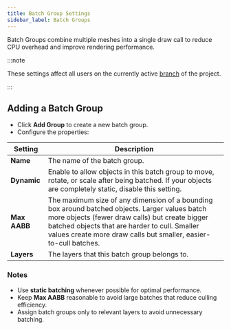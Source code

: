 ```yaml
---
title: Batch Group Settings
sidebar_label: Batch Groups
---
```


Batch Groups combine multiple meshes into a single draw call to reduce CPU overhead and improve rendering performance.

:::note

These settings affect all users on the currently active [branch](../../version-control/branches.md) of the project.

:::

## Adding a Batch Group

- Click **Add Group** to create a new batch group.
- Configure the properties:

| Setting | Description |
| --- | --- |
| **Name** | The name of the batch group. |
| **Dynamic** | Enable to allow objects in this batch group to move, rotate, or scale after being batched. If your objects are completely static, disable this setting. |
| **Max AABB** | The maximum size of any dimension of a bounding box around batched objects. Larger values batch more objects (fewer draw calls) but create bigger batched objects that are harder to cull. Smaller values create more draw calls but smaller, easier-to-cull batches. |
| **Layers** | The layers that this batch group belongs to. |

### Notes

- Use **static batching** whenever possible for optimal performance.
- Keep **Max AABB** reasonable to avoid large batches that reduce culling efficiency.
- Assign batch groups only to relevant layers to avoid unnecessary batching.
